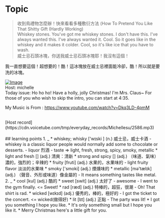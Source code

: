 # Topic

> 收到鳥禮物怎麼辦！快來看看多種敷衍方法 (How To Pretend You Like That Shitty Gift (Hardly Working) <br>
> Whiskey stones. You've got me whiskey stones. I don't have this. I've always wanted this. I've always wanted it. Cool. So it goes like in the whiskey and it makes it colder. Cool, so it's like ice that you have to wash.  <br>
> 威士忌石頭冰塊，你送我威士忌石頭冰塊耶！我沒有這個！

我一直想要這個！超想要的！酷！這冰塊放在威士忌裡面能冷卻，酷！所以就是要洗的冰塊。 <br>

[![Image](https://cdn.voicetube.com/assets/thumbnails/JhCS3ZS50FA.jpg)](https://www.youtube.com/embed/JhCS3ZS50FA?rel=0&showinfo=0&cc_load_policy=0&controls=1&autoplay=1&iv_load_policy=3&playsinline=1&wmode=transparent&start=3&end=45&enablejsapi=1&origin=https://tw.voicetube.com&widgetid=1)<br>
Host: michelle
<br>Today issue: Ho ho ho! Have a holly, jolly Christmas! I'm Mrs. Claus~ For those of you who wish to skip the intro, you can start at 4:35.



My Music is From : https://www.youtube.com/watch?v=Dkq3LD-4pmM


<br>
[Host record](https://cdn.voicetube.com/tmp/everyday_records/Michellesu/2586.mp3)
<br><br>
## learning points
1. _
	* whiskey; whisky ['wɪski ] (n.) 威士忌，威士卡酒
        - whiskey is a classic liquor people would normally add some to chocolate or desserts.
        - liquor 烈酒
        - taste => light, fresh, strong, spicy, smoky, metallic
	* light and fresh [] (adj.) 清爽：清新
	* strong and spicy [] (adj.) （味道、氣味）濃的，強烈的；辛辣的
	* fruity [fruti] (adj.) 水果的，水果味的
        - light fruity flavor 淡淡的水果味
	* smoky ['smoki] (adj.) 煙燻味的
	* metallic [mə'tælɪk] (adj.) （聲音、外形或味道）像金屬的
        - It means something tastes like metal.
2. _
	* cool [kul] (adj.) 酷的
	* sweet [swit] (adj.) 太好了
        - awesome
        - I went to the gym finally. <= Sweet!
	* rad [ræd] (adj.) 特棒的，超狂，很潮
        - Oh! That shirt is rad.
	* wicked [wɪkɪd] (adj.) 優秀的，棒的，極好的
        - I got the ticket to the concert. <= wicked(做得好)
	* lit [lɪt] (adj.) 正點
        - The party was lit!
    * I got you something I hope you like.
    * It's only something small but I hope you like it.
    * Merry Christmas here's a little gift for you.